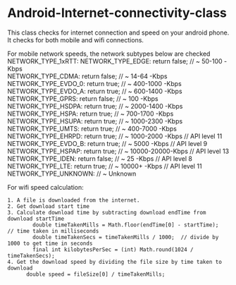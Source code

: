 # Android-Internet-connectivity-class
This class checks for internet connection and speed on your android phone.
It checks for both mobile and wifi connections.

For mobile network speeds, the network subtypes below are checked
	NETWORK_TYPE_1xRTT:
	NETWORK_TYPE_EDGE:    return false;   // ~ 50-100     -Kbps   
	NETWORK_TYPE_CDMA:    return false;   // ~ 14-64      -Kbps   
	NETWORK_TYPE_EVDO_0:  return true;    // ~ 400-1000   -Kbps
	NETWORK_TYPE_EVDO_A:  return true;    // ~ 600-1400   -Kbps
	NETWORK_TYPE_GPRS:    return false;   // ~ 100        -Kbps   
	NETWORK_TYPE_HSDPA:   return true;    // ~ 2000-1400  -Kbps
	NETWORK_TYPE_HSPA:    return true;    // ~ 700-1700   -Kbps
	NETWORK_TYPE_HSUPA:   return true;    // ~ 1000-2300  -Kbps
	NETWORK_TYPE_UMTS:    return true;    // ~ 400-7000   -Kbps
	NETWORK_TYPE_EHRPD:   return true;    // ~ 1000-2000  -Kbps   // API level 11
	NETWORK_TYPE_EVDO_B:  return true;    // ~ 5000       -Kbps   // API level 9
	NETWORK_TYPE_HSPAP:   return true;    // ~ 10000-20000-Kbps   // API level 13
	NETWORK_TYPE_IDEN:    return false;   // ~ 25         -Kbps   // API level 8
	NETWORK_TYPE_LTE:     return true;    // ~ 10000+     -Kbps   // API level 11
	NETWORK_TYPE_UNKNOWN:                 // ~ Unknown

For wifi speed calculation:

    1. A file is downloaded from the internet.
    2. Get download start time
    3. Calculate download time by subtracting download endTime from download startTime
			double timeTakenMills = Math.floor(endTime[0] - startTime);  // time taken in milliseconds
          	double timeTakenSecs = timeTakenMills / 1000;  // divide by 1000 to get time in seconds
          	final int kilobytesPerSec = (int) Math.round(1024 / timeTakenSecs);  	
    4. Get the download speed by dividing the file size by time taken to download
          double speed = fileSize[0] / timeTakenMills;
